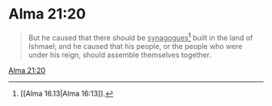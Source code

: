# Alma 21:20

> But he caused that there should be <u>synagogues</u>[^a] built in the land of Ishmael; and he caused that his people, or the people who were under his reign, should assemble themselves together.

[Alma 21:20](https://www.churchofjesuschrist.org/study/scriptures/bofm/alma/21?lang=eng&id=p20#p20)


[^a]: [[Alma 16.13|Alma 16:13]].  
